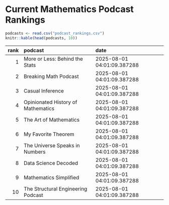 # Current Mathematics Podcast Rankings


``` r
podcasts <- read.csv("podcast_rankings.csv")
knitr::kable(head(podcasts, 10))
```

| rank | podcast                            | date                       |
|-----:|:-----------------------------------|:---------------------------|
|    1 | More or Less: Behind the Stats     | 2025-08-01 04:01:09.387288 |
|    2 | Breaking Math Podcast              | 2025-08-01 04:01:09.387288 |
|    3 | Casual Inference                   | 2025-08-01 04:01:09.387288 |
|    4 | Opinionated History of Mathematics | 2025-08-01 04:01:09.387288 |
|    5 | The Art of Mathematics             | 2025-08-01 04:01:09.387288 |
|    6 | My Favorite Theorem                | 2025-08-01 04:01:09.387288 |
|    7 | The Universe Speaks in Numbers     | 2025-08-01 04:01:09.387288 |
|    8 | Data Science Decoded               | 2025-08-01 04:01:09.387288 |
|    9 | Mathematics Simplified             | 2025-08-01 04:01:09.387288 |
|   10 | The Structural Engineering Podcast | 2025-08-01 04:01:09.387288 |
